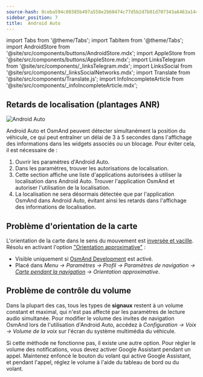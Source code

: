 ```yaml
---
source-hash: 8ceba594c80385b497a558e2b60474c77d5b2d7b01d707343a6463a144cb54fb 
sidebar_position: 7
title:  Android Auto
---
```


import Tabs from '@theme/Tabs';
import TabItem from '@theme/Tabs';
import AndroidStore from '@site/src/components/buttons/AndroidStore.mdx';
import AppleStore from '@site/src/components/buttons/AppleStore.mdx';
import LinksTelegram from '@site/src/components/_linksTelegram.mdx';
import LinksSocial from '@site/src/components/_linksSocialNetworks.mdx';
import Translate from '@site/src/components/Translate.js';
import InfoIncompleteArticle from '@site/src/components/_infoIncompleteArticle.mdx';



## Retards de localisation (plantages ANR)

![Android Auto](@site/static/img/navigation/auto-car/android_auto_troubleshooting_1.png)

Android Auto et OsmAnd peuvent détecter simultanément la position du véhicule, ce qui peut entraîner un délai de 3 à 5 secondes dans l'affichage des informations dans les widgets associés ou un blocage. Pour éviter cela, il est nécessaire de :

1. Ouvrir les paramètres d'Android Auto.
2. Dans les paramètres, trouver les autorisations de localisation.
3. Cette section affiche une liste d'applications autorisées à utiliser la localisation dans Android Auto. Trouver l'application OsmAnd et autoriser l'utilisation de la localisation.
4. La localisation ne sera désormais détectée que par l'application OsmAnd dans Android Auto, évitant ainsi les retards dans l'affichage des informations de localisation.


## Problème d'orientation de la carte

L'orientation de la carte dans le sens du mouvement est [inversée et vacille](https://github.com/osmandapp/OsmAnd/issues/16041). Résolu en activant l'option ["Orientation approximative"](../navigation/guidance/map-during-navigation.md#map-during-navigation) :

- Visible uniquement si [OsmAnd Development](../plugins/development.md) est activé.
- Placé dans *Menu → Paramètres → Profil → Paramètres de navigation → [Carte pendant la navigation](../navigation/guidance/map-during-navigation.md) → Orientation approximative*.


## Problème de contrôle du volume

Dans la plupart des cas, tous les types de **signaux** restent à un volume constant et maximal, qui n'est pas affecté par les paramètres de lecture audio simultanée. Pour modifier le volume des invites de navigation OsmAnd lors de l'utilisation d'Android Auto, accédez à *Configuration → Voix → Volume de la voix* sur l'écran du système multimédia du véhicule.

Si cette méthode ne fonctionne pas, il existe une autre option. Pour régler le volume des notifications, vous devez activer Google Assistant pendant un appel. Maintenez enfoncé le bouton du volant qui active Google Assistant, et pendant l'appel, réglez le volume à l'aide du tableau de bord ou du volant.

